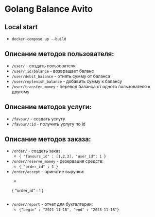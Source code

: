 # Golang Balance Avito

## Local start

- <code>docker-compose up --build</code>

## Описание методов пользователя:
- <code>/user/</code> - создать пользователя
- <code>/user/:id/balance</code> - возвращает баланс 
- <code>/user/debit_balance</code> -  отнять сумму от баланса
- <code>/user/replenish_balance</code> - добавить сумму к балансу
- <code>/user/transfer_money</code> - перевод баланса от одного пользователя к другому

## Описание методов услуги:
- <code>/favour/</code> - создать услугу
- <code>/favour/:id</code> - получить услугу по id

## Описание методов заказа:
- <code>/order/</code> - создать заказ:
  - <code>{ "favours_id" : [1,2,3], "user_id": 1 } </code>
- <code>/order/reserve_money</code> - резервация средств:
  - <code>{ "order_id" : 1 } </code>
- <code>/order/accept</code> - принятие выручки:
  - ```json
  { 
    "order_id" : 1 
  } 
  ```
- <code>/order/report</code> - отчет для бухгалтерии:
  - <code>{"begin" : "2021-11-18", "end" : "2023-11-18"} </code>